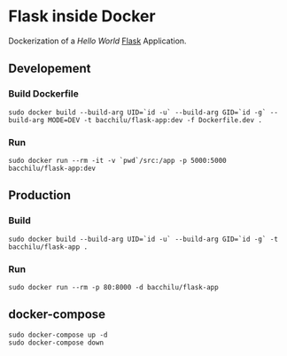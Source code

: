 # Flask inside Docker

Dockerization of a _Hello World_ [Flask](https://flask.palletsprojects.com/) Application.

## Developement

### Build Dockerfile

    sudo docker build --build-arg UID=`id -u` --build-arg GID=`id -g` --build-arg MODE=DEV -t bacchilu/flask-app:dev -f Dockerfile.dev .

### Run

    sudo docker run --rm -it -v `pwd`/src:/app -p 5000:5000 bacchilu/flask-app:dev

## Production

### Build

    sudo docker build --build-arg UID=`id -u` --build-arg GID=`id -g` -t bacchilu/flask-app .

### Run

    sudo docker run --rm -p 80:8000 -d bacchilu/flask-app

## docker-compose

    sudo docker-compose up -d
    sudo docker-compose down
